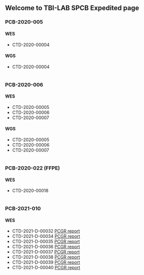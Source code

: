 ## Welcome to TBI-LAB SPCB Expedited page

### PCB-2020-005
#### WES
* CTD-2020-00004

#### WGS
* CTD-2020-00004
<br/><br/> 

### PCB-2020-006
#### WES
* CTD-2020-00005
* CTD-2020-00006
* CTD-2020-00007

#### WGS
* CTD-2020-00005
* CTD-2020-00006
* CTD-2020-00007
<br/><br/>

### PCB-2020-022 (FFPE)
#### WES
* CTD-2020-00018
<br/><br/>

### PCB-2021-010
#### WES
* CTD-2021-D-00032 [PCGR report](WES_PCB-2021-010-CTD-2021-D-00032.pcgr_acmg.grch37.flexdb.html) 
* CTD-2021-D-00034 [PCGR report](WES_PCB-2021-010-CTD-2021-D-00034.pcgr_acmg.grch37.flexdb.html) 
* CTD-2021-D-00035 [PCGR report](WES_PCB-2021-010-CTD-2021-D-00035.pcgr_acmg.grch37.flexdb.html) 
* CTD-2021-D-00036 [PCGR report](WES_PCB-2021-010-CTD-2021-D-00036.pcgr_acmg.grch37.flexdb.html) 
* CTD-2021-D-00037 [PCGR report](WES_PCB-2021-010-CTD-2021-D-00037.pcgr_acmg.grch37.flexdb.html) 
* CTD-2021-D-00038 [PCGR report](WES_PCB-2021-010-CTD-2021-D-00038.pcgr_acmg.grch37.flexdb.html) 
* CTD-2021-D-00039 [PCGR report](WES_PCB-2021-010-CTD-2021-D-00039.pcgr_acmg.grch37.flexdb.html) 
* CTD-2021-D-00040 [PCGR report](WES_PCB-2021-010-CTD-2021-D-00040.pcgr_acmg.grch37.flexdb.html)   
<br/><br/>


